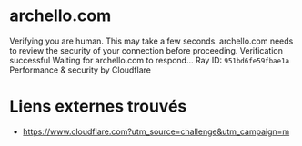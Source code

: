 # archello.com
Verifying you are human. This may take a few seconds.
archello.com needs to review the security of your connection before proceeding.
Verification successful
Waiting for archello.com to respond...
Ray ID: `951bd6fe59fbae1a`
Performance & security by Cloudflare


# Liens externes trouvés
- https://www.cloudflare.com?utm_source=challenge&utm_campaign=m